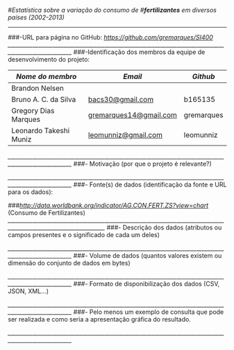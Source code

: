 #_Estatística sobre a variação do consumo de_
#_**fertilizantes** em diversos países (2002-2013)_
________________________________________________________________________
###-URL para página no GitHub: _https://github.com/gremarques/SI400_
*_____________________________________________________________________________________________________*
###-Identificação dos membros da equipe de desenvolvimento do projeto:

_Nome do membro_      |           _Email_          |  _Github_  | 
----------------------|----------------------------|------------|
Brandon Nelsen        |                            |            |
Bruno A. C. da Silva  |    bacs30@gmail.com        | b165135    |
Gregory Dias Marques  |    gremarques14@gmail.com  | gremarques |
Leonardo Takeshi Muniz|    leomunniz@gmail.com     | leomunniz  |
*_____________________________________________________________________________________________________*
###- Motivação (por que o projeto é relevante?)

*_____________________________________________________________________________________________________*
###- Fonte(s) de dados (identificação da fonte e URL para os dados): 
  
###_http://data.worldbank.org/indicator/AG.CON.FERT.ZS?view=chart_ (Consumo de Fertilizantes)
*_________________________________________________________________________________________________________________*
###- Descrição dos dados (atributos ou campos presentes e o significado de cada um deles)

*_____________________________________________________________________________________________________*
###- Volume de dados (quantos valores existem ou dimensão do conjunto de dados em bytes)

*_____________________________________________________________________________________________________*
###- Formato de disponibilização dos dados (CSV, JSON, XML...)

*_____________________________________________________________________________________________________*
###- Pelo menos um exemplo de consulta que pode ser realizada e como seria a apresentação gráfica do resultado.

*_____________________________________________________________________________________________________*
